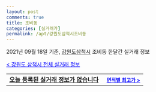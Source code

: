 ```yaml
---
layout: post
comments: true
title: 조비동
categories: [실거래가]
permalink: /apt/강원도삼척시조비동
---
```


2021년 09월 18일 기준, <a href="/apt/강원도삼척시">강원도삼척시</a> 조비동 한달간 실거래 정보

<a style="color: blue;" href="/apt/강원도삼척시">< 강원도 삼척시 전체 실거래 정보</a>
<!---- start ---->
<table>
  <tr>
    <td colspan="4" style="font-weight: bold;"><a href="/apt/강원도삼척시조비동{name_without_space}">오늘 등록된 실거래 정보가 없습니다</a> &nbsp;&nbsp;&nbsp; <a style="color: blue; font-size: smaller;" href="/apt/강원도삼척시조비동{name_without_space}">면적별 최고가 ></a></td>
  </tr>
    
</table>
<!---- end ---->
    